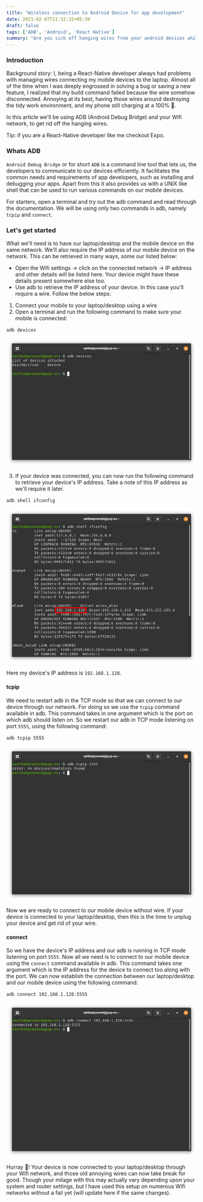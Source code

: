 ```yaml
---
title: "Wireless connection to Android Device for app development"
date: 2021-02-07T21:32:32+05:30
draft: false
tags: ['ADB', 'Android', 'React Native']
summary: "Are you sick off hanging wires from your android devices while you test your apps on them? This blog explains how you can use ADB (Android Debug Bridge) to get rid of those hanging wires while testing and developing your app."
---
```


### Introduction
Background story: I, being a React-Native developer always had problems with managing wires connecting my mobile devices to the laptop. Almost all of the time when I was deeply engrossed in solving a bug or saving a new feature, I realized that my build command failed because the wire somehow disconnected. Annoying at its best, having those wires around destroying the tidy work environment, and my phone still charging at a 100% 🙏.

In this article we'll be using ADB (Android Debug Bridge) and your Wifi network, to get rid off the hanging wires.

Tip: if you are a React-Native developer like me checkout Expo.


### Whats ADB
`Android Debug Bridge` or for short `ADB` is a command line tool that lets us, the developers to communicate to our devices efficiently. It facilitates the common needs and requirements of app developers, such as installing and debugging your apps. Apart from this it also provides us with a UNIX like shell that can be used to run various commands on our mobile devices.

For starters, open a terminal and try out the adb command and read through the documentation. We will be using only two commands in adb, namely `tcpip` and `connect`.

### Let's get started
What we'll need is to have our laptop/desktop and the mobile device on the same network. We'll also require the IP address of our mobile device on the network. This can be retrieved in many ways, some our listed below:

* Open the Wifi settings -> click on the connected network -> IP address and other details will be listed here. Your device might have these details present somewhere else too.
* Use adb to retrieve the IP address of your device. In this case you'll require a wire. Follow the below steps:

1. Connect your mobile to your laptop/desktop using a wire
2. Open a terminal and run the following command to make sure your mobile is connected:
```bash
adb devices
```

![Result for `adb devices`](./1.png)

3. If your device was connected, you can now run the following command to retrieve your device's IP address. Take a note of this IP address as we'll require it later.
```bash
adb shell ifconfig
```

![Result for `adb shell ifconfig`](./2.png)

Here my device's IP address is `192.168.1.128`.

#### tcpip
We need to restart adb in the TCP mode so that we can connect to our device through our network. For doing so we use the `tcpip` command available in adb. This command takes in one argument which is the port on which adb should listen on. So we restart our adb in TCP mode listening on port `5555`, using the following command:
```bash
adb tcpip 5555
```

![Results for `adb tcpip 5555`](./3.png)

Now we are ready to connect to our mobile device without wire. If your device is connected to your laptop/desktop, then this is the time to unplug your device and get rid of your wire.

#### connect
So we have the device's IP address and our adb is running in TCP mode listening on port `5555`. Now all we need is to connect to our mobile device using the `connect` command available in adb. This command takes one argument which is the IP address for the device to connect too along with the port. We can now establish the connection between our laptop/desktop and our mobile device using the following command:
```bash
adb connect 192.168.1.128:5555
```

![Result for `adb connect 192.168.1.128:5555`](./4.png)

Hurray 🍻! Your device is now connected to your laptop/desktop through your Wifi network, and those old annoying wires can now take break for good. Though your milage with this may actually vary depending upon your system and router settings, but I have used this setup on numerous Wifi networks without a fail yet (will update here if the same  changes). 


